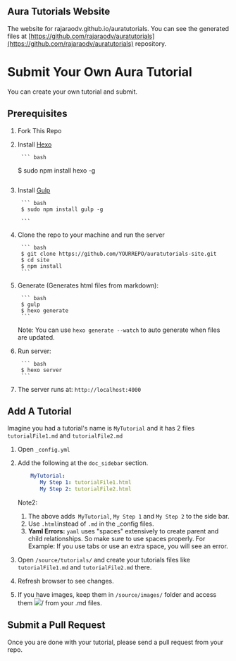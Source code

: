 
## Aura Tutorials Website

The website for rajaraodv.github.io/auratutorials. 
You can see the generated files at [https://github.com/rajaraodv/auratutorials](https://github.com/rajaraodv/auratutorials) repository.

# Submit Your Own Aura Tutorial
You can create your own tutorial and submit. 

## Prerequisites
1.  Fork This Repo
		
2. Install [Hexo](http://hexo.io/)

		``` bash
	  $ sudo npm install hexo -g
	  ```
	
3. Install [Gulp](http://gulpjs.com/)
	
		``` bash
		$ sudo npm install gulp -g
	
		```
	
4. Clone the repo to your machine and run the server

		``` bash
		$ git clone https://github.com/YOURREPO/auratutorials-site.git
		$ cd site
		$ npm install
		```
		
5. Generate (Generates html files from markdown):
		
		``` bash
		$ gulp
		$ hexo generate
		```
	Note: You can use `hexo generate --watch` to auto generate when files are updated.
		
6. Run server:
		
		``` bash
		$ hexo server
		```
7. The server runs at: `http://localhost:4000`


## Add A Tutorial
Imagine you had a tutorial's name is `MyTutorial` and it has 2 files `tutorialFile1.md` and `tutorialFile2.md`

1. Open `_config.yml`
2. Add the following at the `doc_sidebar` section.

	```yaml	
		MyTutorial:
		   My Step 1: tutorialFile1.html
		   My Step 2: tutorialFile2.html
	```
	Note2:
	1. The above adds` MyTutorial`, `My Step 1` and `My Step 2` to the side bar.
	2. Use `.html`instead of `.md` in the _config files.
	3. **Yaml Errors:** `yaml` uses "spaces" extensively to create parent and child relationships. So make sure to use spaces properly. 
		For Example: If you use tabs or use an extra space, you will see an error.
	
3. Open `/source/tutorials/` and create your tutorials files like `tutorialFile1.md` and `tutorialFile2.md` there. 
4. Refresh browser to see changes.
5. If you have images, keep them in `/source/images/` folder and access them <img src="/images/myImageFile.png" />/ from your .md files.

## Submit a Pull Request
Once you are done with your tutorial, please send a pull request from your repo.


